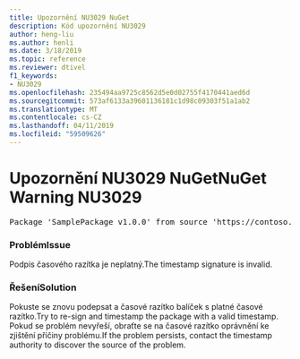 ```yaml
---
title: Upozornění NU3029 NuGet
description: Kód upozornění NU3029
author: heng-liu
ms.author: henli
ms.date: 3/18/2019
ms.topic: reference
ms.reviewer: dtivel
f1_keywords:
- NU3029
ms.openlocfilehash: 235494aa9725c8562d5e0d02755f4170441aed6d
ms.sourcegitcommit: 573af6133a39601136181c1d98c09303f51a1ab2
ms.translationtype: MT
ms.contentlocale: cs-CZ
ms.lasthandoff: 04/11/2019
ms.locfileid: "59509626"
---
```

# <a name="nuget-warning-nu3029"></a><span data-ttu-id="da1cf-103">Upozornění NU3029 NuGet</span><span class="sxs-lookup"><span data-stu-id="da1cf-103">NuGet Warning NU3029</span></span>

<pre>Package 'SamplePackage v1.0.0' from source 'https://contoso.com/index.json': The timestamp signature is invalid.</pre>

### <a name="issue"></a><span data-ttu-id="da1cf-104">Problém</span><span class="sxs-lookup"><span data-stu-id="da1cf-104">Issue</span></span>

<span data-ttu-id="da1cf-105">Podpis časového razítka je neplatný.</span><span class="sxs-lookup"><span data-stu-id="da1cf-105">The timestamp signature is invalid.</span></span>


### <a name="solution"></a><span data-ttu-id="da1cf-106">Řešení</span><span class="sxs-lookup"><span data-stu-id="da1cf-106">Solution</span></span>

<span data-ttu-id="da1cf-107">Pokuste se znovu podepsat a časové razítko balíček s platné časové razítko.</span><span class="sxs-lookup"><span data-stu-id="da1cf-107">Try to re-sign and timestamp the package with a valid timestamp.</span></span> <span data-ttu-id="da1cf-108">Pokud se problém nevyřeší, obraťte se na časové razítko oprávnění ke zjištění příčiny problému.</span><span class="sxs-lookup"><span data-stu-id="da1cf-108">If the problem persists, contact the timestamp authority to discover the source of the problem.</span></span>